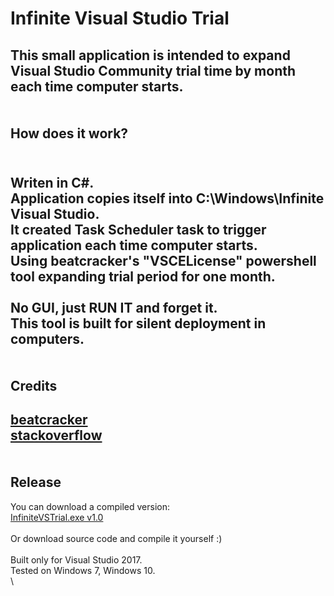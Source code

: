 # Infinite Visual Studio Trial

This small application is intended to expand Visual Studio Community trial time by month each time computer starts.\
\
\
How does it work?
-----------------
\
Writen in C#.\
Application copies itself into C:\Windows\Infinite Visual Studio.\
It created Task Scheduler task to trigger application each time computer starts.\
Using beatcracker's "VSCELicense" powershell tool expanding trial period for one month.\
\
No GUI, just RUN IT and forget it.\
This tool is built for silent deployment in computers.\
\
\
Credits
-------
[beatcracker](https://github.com/beatcracker/VSCELicense)\
[stackoverflow](https://stackoverflow.com/questions/43390466/visual-studio-community-is-a-30-day-trial/45487903#45487903)\
\
\
Release
-------------
You can download a compiled version:\
[InfiniteVSTrial.exe v1.0](https://github.com/tomasvanagas/InfiniteVisualStudioTrial/releases/download/1.0/InfiniteVSTrial.exe)\
\
Or download source code and compile it yourself :)\
\
Built only for Visual Studio 2017.\
Tested on Windows 7, Windows 10.\
\
